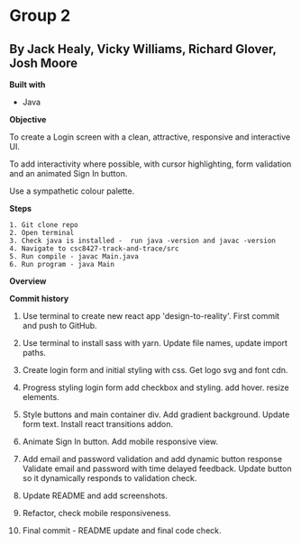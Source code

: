# Group 2

## By Jack Healy, Vicky Williams, Richard Glover, Josh Moore

**Built with**

- Java


**Objective**

To create a Login screen with a clean, attractive, responsive and interactive UI.

To add interactivity where possible, with cursor highlighting, form validation and an animated Sign In button.

Use a sympathetic colour palette.


**Steps**

```
1. Git clone repo
2. Open terminal
3. Check java is installed -  run java -version and javac -version
4. Navigate to csc8427-track-and-trace/src
5. Run compile - javac Main.java
6. Run program - java Main
```

**Overview**


**Commit history**

1. Use terminal to create new react app 'design-to-reality'. First commit and push to GitHub.

2. Use terminal to install sass with yarn. Update file names, update import paths.

3. Create login form and initial styling with css. Get logo svg and font cdn.

4. Progress styling login form add checkbox and styling. add hover. resize elements.

5. Style buttons and main container div. Add gradient background. Update form text. Install react transitions addon.

6. Animate Sign In button. Add mobile responsive view.

7. Add email and password validation and add dynamic button response Validate email and password with time delayed feedback. Update button so it dynamically responds to validation check.

8. Update README and add screenshots.

9. Refactor, check mobile responsiveness.

10. Final commit - README update and final code check.
